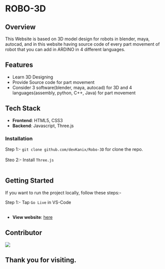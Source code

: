 # ROBO-3D

## Overview

This Website is based on 3D model design for robots in blender, maya, autocad, and in this website having source code of every part movement of robot that you can add in ARDINO in 4 different languages.

## Features

- Learn 3D Designing
- Provide Source code for part movement
- Consider 3 software(blender, maya, autocad) for 3D and 4 languages(assembly, python, C++, Java) for part movement

## Tech Stack

- **Frontend**: HTML5, CSS3
- **Backend**: Javascript, Three.js

### Installation

Step 1:- `git clone github.com/devKanix/Robo-3D` for clone the repo. <br></br>
Steo 2:- Install `Three.js` <br></br>

## Getting Started

If you want to run the project locally, follow these steps:-

Step 1:- Tap `Go Live` in VS-Code <br></br>
- **View website**: [here](https://devkanix.github.io/Robo-3D/)

## Contributor

<img src="https://contributors-img.web.app/image?repo=sonal-jk/Robo-3D"/>


## Thank you for visiting.
